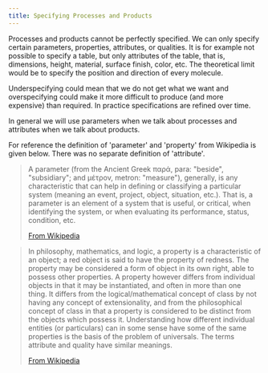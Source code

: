 ```yaml
---
title: Specifying Processes and Products
---
```


Processes and products cannot be perfectly specified. We can only
specify certain parameters, properties, attributes, or qualities. It
is for example not possible to specify a table, but only attributes of
the table, that is, dimensions, height, material, surface finish,
color, etc. The theoretical limit would be to specify the position and direction
of every molecule.

Underspecifying could mean that we do not get what we want and
overspecifying could make it more difficult to produce (and more
expensive) than required. In practice specifications are refined over
time.

In general we will use parameters when we talk about processes and
attributes when we talk about products.

For reference the definition of 'parameter' and 'property' from
Wikipedia is given below. There was no separate definition of
'attribute'.

> A parameter (from the Ancient Greek παρά, para: "beside",
> "subsidiary"; and μέτρον, metron: "measure"), generally, is any
> characteristic that can help in defining or classifying a particular
> system (meaning an event, project, object, situation, etc.). That
> is, a parameter is an element of a system that is useful, or
> critical, when identifying the system, or when evaluating its
> performance, status, condition, etc.
>
> [From Wikipedia](https://en.wikipedia.org/wiki/Parameter)


> In philosophy, mathematics, and logic, a property is a
> characteristic of an object; a red object is said to have the
> property of redness. The property may be considered a form of object
> in its own right, able to possess other properties. A property
> however differs from individual objects in that it may be
> instantiated, and often in more than one thing. It differs from the
> logical/mathematical concept of class by not having any concept of
> extensionality, and from the philosophical concept of class in that
> a property is considered to be distinct from the objects which
> possess it. Understanding how different individual entities (or
> particulars) can in some sense have some of the same properties is
> the basis of the problem of universals. The terms attribute and
> quality have similar meanings.
>
> [From Wikipedia](https://en.wikipedia.org/wiki/Property_(philosophy))
